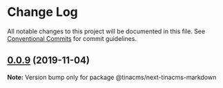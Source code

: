 # Change Log

All notable changes to this project will be documented in this file.
See [Conventional Commits](https://conventionalcommits.org) for commit guidelines.

## [0.0.9](https://github.com/tinacms/tinacms/compare/@tinacms/next-tinacms-markdown@0.0.8-alpha.0...@tinacms/next-tinacms-markdown@0.0.9) (2019-11-04)

**Note:** Version bump only for package @tinacms/next-tinacms-markdown
